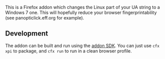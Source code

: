 This is a Firefox addon which changes the Linux part of your UA string to a Windows 7 one. This will hopefully reduce your browser fingerprintability (see panopticlick.eff.org for example).

## Development

The addon can be built and run using the [addon SDK](https://developer.mozilla.org/en-US/Add-ons/SDK). You can just use `cfx xpi` to package, and `cfx run` to run in a clean browser profile.
